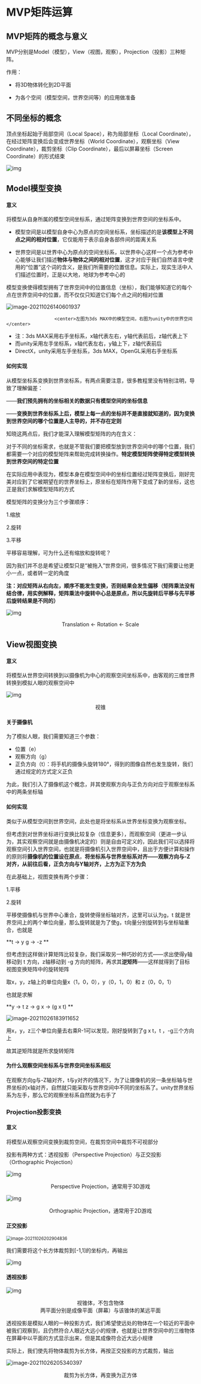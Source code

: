 # MVP矩阵运算





## MVP矩阵的概念与意义

MVP分别是Model（模型），View（视图，观察），Projection（投影）三种矩阵。

作用：

* 将3D物体转化到2D平面

* 为各个空间（模型空间，世界空间等）的应用做准备



## 不同坐标的概念

顶点坐标起始于局部空间（Local Space），称为局部坐标（Local Coordinate），在经过矩阵变换后会变成世界坐标（World Coordinate），观察坐标（View Coordinate），裁剪坐标（Clip Coordinate），最后以屏幕坐标（Screen Coordinate）的形式结束

![img](https://docimg10.docs.qq.com/image/NEFr3PJwOrh10ecVGoxdjg?w=894&h=447)



## Model模型变换

#### 意义

将模型从自身所属的模型空间坐标系，通过矩阵变换到世界空间的坐标系中。

* 模型空间是以模型自身中心为原点的空间坐标系，坐标描述的是**该模型上不同点之间的相对位置**，它仅能用于表示自身各部件间的距离关系

* 世界空间是以世界中心为原点的空间坐标系，以世界中心这样一个点为参考中心能够让我们描述**物体与物体之间的相对位置**，这才对应于我们自然语言中使用的“位置”这个词的含义，是我们所需要的位置信息。实际上，现实生活中人们描述位置时，正是以大地，地球为参考中心的

模型变换使得模型拥有了世界空间中的位置信息（坐标），我们能够知道它的每个点在世界空间中的位置，而不仅仅只知道它们每个点之间的相对位置

![image-20211026140601937](../assets/image-20211026140601937.png)

                      <center>左图为3ds MAX中的模型空间，右图为unity中的世界空间</center>



* 注：3ds MAX采用右手坐标系，x轴代表左右，y轴代表前后，z轴代表上下
* 而unity采用左手坐标系，x轴代表左右，y轴上下，z轴代表前后
* DirectX，unity采用左手坐标系，3ds MAX，OpenGL采用右手坐标系



#### 如何实现

从模型坐标系变换到世界坐标系，有两点需要注意，很多教程里没有特别注明，导致了理解偏差：

——**我们预先拥有的坐标相关的数据只有模型空间的坐标信息**

——**变换到世界坐标系上后，模型上每一点的坐标并不是直接就知道的，因为变换到世界空间的哪个位置是人主导的，并不存在定则**

知晓这两点后，我们才能深入理解模型矩阵的内在含义：

对于不同的坐标需求，也就是不管我们要把模型放到世界空间中的哪个位置，我们都需要一个对应的模型矩阵来帮助完成转换操作。**特定模型矩阵使得特定模型转换到世界空间的特定位置**

在实际应用中表现为，模型本身在模型空间中的坐标位置经过矩阵变换后，刚好完美对应到了它被期望在的世界坐标上，原坐标在矩阵作用下变成了新的坐标，这也正是我们求解模型矩阵的方式



模型矩阵的变换分为三个步骤顺序：

1.缩放

2.旋转

3.平移

平移容易理解，可为什么还有缩放和旋转呢？

因为我们并不总是希望让模型只是“被拖入”世界空间，很多情况下我们需要让他更小一点，或者转一定的角度



**注：对应矩阵从右向左，顺序不能发生变换，否则结果会发生偏移（矩阵乘法没有结合律，用实例解释，矩阵乘法中旋转中心总是原点，所以先旋转后平移与先平移后旋转结果是不同的）**

![img](https://docimg2.docs.qq.com/image/0uP_FCp7j4T3cEnB_DT2mg?w=509&h=163)

<center>Translation <- Rotation <- Scale</center>



## View视图变换

#### 意义

将模型从世界空间转换到以摄像机为中心的观察空间坐标系中，由客观的三维世界转换到模拟人眼的观察空间中

![img](https://docimg3.docs.qq.com/image/CxB5wHf4a5vsFUcwNbTjuw?w=1257&h=547)

<center>视锥</center>

#### 关于摄像机

为了模拟人眼，我们需要知道三个参数：

* 位置（e）
* 观察方向（g）
* 正负方向（t）：将手机的摄像头旋转180°，得到的图像自然也发生旋转，我们通过规定的方式定义正负

为此，我们引入了摄像机这个概念，并其使观察方向与正负方向对应于观察坐标系中的两条坐标轴



#### 如何实现

类似于从模型空间到世界空间，此处也是将坐标系从世界坐标变换为观察坐标。

但考虑到对世界坐标进行变换比较复杂（信息更多），而观察空间（更进一步认为，其实观察空间就是由摄像机决定的）则是自由可定义的，因此我们可以选择将观察空间引入世界空间，也就是将摄像机引入世界空间中，且出于方便计算和操作的原则将**摄像机的位置设在原点**，**将坐标系与世界坐标系对齐——观察方向与-Z对齐，从前往后看，正负方向与Y轴对齐，上方为正下方为负**



在此基础上，视图变换有两个步骤：

1.平移

2.旋转



平移使摄像机与世界中心重合，旋转使得坐标轴对齐，这里可以认为g，t 就是世界空间上的两个单位向量，那么旋转就是为了使g，t向量分别旋转到与坐标轴重合，也就是

**t -> y      g -> -z **



但考虑到这样做计算矩阵比较复杂，我们采取另一种巧妙的方式——求出使得y轴移动到 t 方向，z轴移动到 -g 方向的矩阵，再求其**逆矩阵**——这样就得到了目标视图变换矩阵中的旋转矩阵

取x，y，z轴上的单位向量x（1，0，0），y（0，1，0）和 z（0，0，1）

也就是求解

**y -> t    z -> g    x -> (g x t)  **

   

![image-20211026183911652](../assets/image-20211026183911652.png)

用x，y，z三个单位向量去右乘R-1可以发现，刚好旋转到了g x t，t ，-g三个方向上

故其逆矩阵就是所求旋转矩阵



#### 为什么观察空间坐标系与世界空间坐标系相反

在观察方向g与-Z轴对齐，t与y对齐的情况下，为了让摄像机的另一条坐标轴与世界坐标的x轴对齐，自然就只能采取与世界空间中不同的坐标系了。unity世界坐标系为左手，那么它的观察坐标系自然就为右手了





### Projection投影变换

#### 意义

将模型从观察空间变换到裁剪空间，在裁剪空间中裁剪不可视部分

投影有两种方式：透视投影（Perspective Projection）与正交投影（Orthographic Projection）

![img](https://docimg3.docs.qq.com/image/tYGCy4vqmHaT1ZC3zDb_2A?w=865&h=480)

<center>Perspective Projection，通常用于3D游戏</center>



![img](https://docimg8.docs.qq.com/image/9mCSJnfl2KwBcEvZ2_Ev8w?w=753&h=479)

<center>Orthographic Projection，通常用于2D游戏</center>



#### 正交投影

<img src="../assets/image-20211026202904836.png" alt="image-20211026202904836" style="zoom:80%;" />

我们需要将这个长方体裁剪到[-1,1]的坐标内，再输出

![img](https://docimg2.docs.qq.com/image/93tq4cvhYxEMrCAcCy8mpg?w=892&h=407)



#### 透视投影

![img](https://docimg1.docs.qq.com/image/AOIr-ZUDQHLlarRUARfzLg?w=425&h=263)

<center>视锥体，不包含物体</center>

<center>两平面分别是成像平面（屏幕）与该锥体的某远平面</center>

透视投影是模拟人眼的一种投影方式，我们希望使远处的物体在一个较近的平面中被我们观察到，且仍然符合人眼近大远小的规律，也就是让世界空间中的三维物体在屏幕中以平面的方式显示出来，但是其成像符合近大远小规律



实际上，我们使先将物体裁剪为长方体，再按正交投影的方式裁剪，输出

![image-20211026205340397](../assets/image-20211026205340397.png)

<center>裁剪为长方体，再变换为正方体</center>

